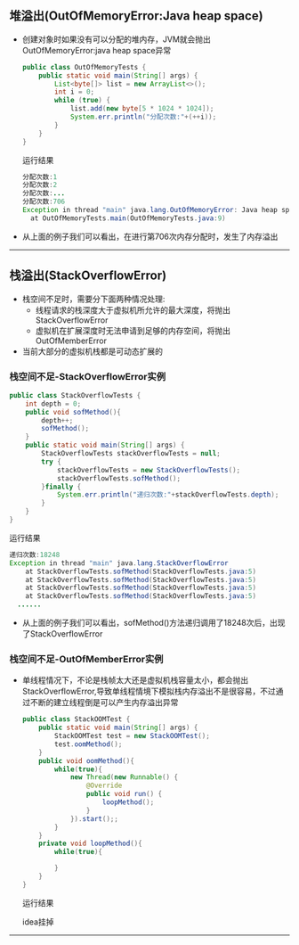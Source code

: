 ## 堆溢出(OutOfMemoryError:Java heap space)

- 创建对象时如果没有可以分配的堆内存，JVM就会抛出OutOfMemoryError:java heap space异常

  ```java
  public class OutOfMemoryTests {
      public static void main(String[] args) {
          List<byte[]> list = new ArrayList<>();
          int i = 0;
          while (true) {
              list.add(new byte[5 * 1024 * 1024]);
              System.err.println("分配次数:"+(++i));
          }
      }
  }
  ```

  运行结果

  ```java
  分配次数:1
  分配次数:2
  分配次数:...
  分配次数:706
  Exception in thread "main" java.lang.OutOfMemoryError: Java heap space
  	at OutOfMemoryTests.main(OutOfMemoryTests.java:9)
  ```

- 从上面的例子我们可以看出，在进行第706次内存分配时，发生了内存溢出

---

## 栈溢出(StackOverflowError)

- 栈空间不足时，需要分下面两种情况处理:
  - 线程请求的栈深度大于虚拟机所允许的最大深度，将抛出StackOverflowError
  - 虚拟机在扩展深度时无法申请到足够的内存空间，将抛出OutOfMemberError
- 当前大部分的虚拟机栈都是可动态扩展的

### 栈空间不足-StackOverflowError实例

```java
public class StackOverflowTests {
    int depth = 0;
    public void sofMethod(){
        depth++;
        sofMethod();
    }
    public static void main(String[] args) {
        StackOverflowTests stackOverflowTests = null;
        try {
            stackOverflowTests = new StackOverflowTests();
            stackOverflowTests.sofMethod();
        }finally {
            System.err.println("递归次数:"+stackOverflowTests.depth);
        }
    }
}
```

运行结果

```java
递归次数:18248
Exception in thread "main" java.lang.StackOverflowError
	at StackOverflowTests.sofMethod(StackOverflowTests.java:5)
	at StackOverflowTests.sofMethod(StackOverflowTests.java:5)
	at StackOverflowTests.sofMethod(StackOverflowTests.java:5)
	at StackOverflowTests.sofMethod(StackOverflowTests.java:5)
  ......
```

- 从上面的例子我们可以看出，sofMethod()方法递归调用了18248次后，出现了StackOverflowError

### 栈空间不足-OutOfMemberError实例

- 单线程情况下，不论是栈帧太大还是虚拟机栈容量太小，都会抛出StackOverflowError,导致单线程情境下模拟栈内存溢出不是很容易，不过通过不断的建立线程倒是可以产生内存溢出异常

  ```java
  public class StackOOMTest {
      public static void main(String[] args) {
          StackOOMTest test = new StackOOMTest();
          test.oomMethod();
      }
      public void oomMethod(){
          while(true){
              new Thread(new Runnable() {
                  @Override
                  public void run() {
                      loopMethod();
                  }
              }).start();;
          }
      }
      private void loopMethod(){
          while(true){
  
          }
      }
  }
  ```

  运行结果

  idea挂掉

---

